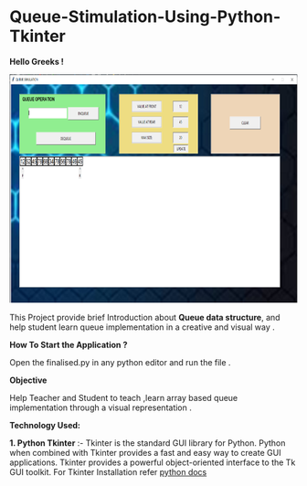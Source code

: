 # Queue-Stimulation-Using-Python-Tkinter

**Hello Greeks !**


<img src="https://github.com/chaitanya-chafale/Queue-Stimulation-Using-Python-Tkinter/blob/main/readme_image.PNG" width="800" height="400">


This Project provide brief Introduction about **Queue data structure**, and help student learn queue implementation in a creative and visual way .

**How To Start the Application ?**

Open the finalised.py in any python editor and run the file . 

**Objective**

Help Teacher and Student to teach ,learn array based queue implementation through a visual representation .


**Technology Used:**

**1. Python Tkinter** :- Tkinter is the standard GUI library for Python. Python when combined with Tkinter provides a fast and easy way to create GUI applications. Tkinter provides a powerful object-oriented interface to the Tk GUI toolkit.
For Tkinter Installation refer [python docs](https://docs.python.org/3/library/tkinter.html)

